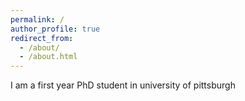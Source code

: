 ```yaml
---
permalink: /
author_profile: true
redirect_from: 
  - /about/
  - /about.html
---
```




I am a first year PhD student in university of pittsburgh 




